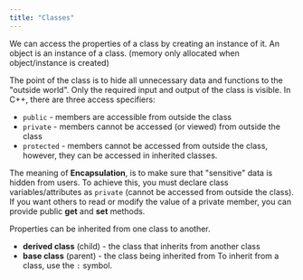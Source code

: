 ```yaml
---
title: "Classes"
---
```

We can access the properties of a class by creating an instance of it.
An object is an instance of a class. (memory only allocated when object/instance is created)

The point of the class is to hide all unnecessary data and functions to the "outside world". Only the required input and output of the class is visible.
In C++, there are three access specifiers:

- `public` - members are accessible from outside the class
- `private` - members cannot be accessed (or viewed) from outside the class
- `protected` - members cannot be accessed from outside the class, however, they can be accessed in inherited classes. 

The meaning of **Encapsulation**, is to make sure that "sensitive" data is hidden from users. To achieve this, you must declare class variables/attributes as `private` (cannot be accessed from outside the class). If you want others to read or modify the value of a private member, you can provide public **get** and **set** methods.

Properties can be inherited from one class to another.
- **derived class** (child) - the class that inherits from another class
- **base class** (parent) - the class being inherited from
To inherit from a class, use the `:` symbol.